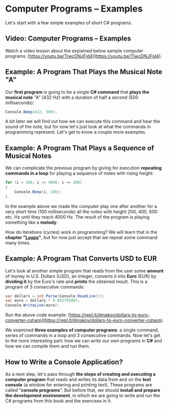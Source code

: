 # Computer Programs – Examples

Let's start with a few simple examples of short C# programs.

## Video: Computer Programs – Examples

Watch a video lesson about the explained below sample computer programs: [https://youtu.be/TIwcDNJFid4](https://youtu.be/TIwcDNJFid4).

## Example: A Program That Plays the Musical Note "A"

Our **first program** is going to be a single **C# command** that **plays the musical note** "A" (432 Hz) with a duration of half a second (500 milliseconds):

```csharp
Console.Beep(432, 500);
```

A bit later we will find out how we can execute this command and hear the sound of the note, but for now let's just look at what the commands in programming represent. Let's get to know a couple more examples.

## Example: A Program That Plays a Sequence of Musical Notes

We can complicate the previous program by giving for execution **repeating commands in a loop** for playing a sequence of notes with rising height:

```csharp
for (i = 200; i <= 4000; i += 200)
{
    Console.Beep(i, 100);
}
```

In the example above we made the computer play one after another for a very short time (100 milliseconds) all the notes with height 200, 400, 600 etc. Hz until they reach 4000 Hz. The result of the program is playing something like a **melody**.

How do iterations (cycles) work in programming? We will learn that in the **chapter "**[**Loops**](../../Chapter-5-1-loops/overview.md)**"**, but for now just accept that we repeat some command many times.

## Example: A Program That Converts USD to EUR

Let's look at another simple program that reads from the user some **amount** of money in U.S. Dollars (USD), an integer, converts it into **Euro** (EUR) by **dividing it** by the Euro's rate and **prints** the obtained result. This is a program of 3 consecutive commands:

```csharp
var dollars = int.Parse(Console.ReadLine());
var euro = dollars * 0.883795087;
Console.WriteLine(euro);
```

Run the above code example: [https://repl.it/@nakov/dollars-to-euro-converter-csharp](https://repl.it/@nakov/dollars-to-euro-converter-csharp).

We examined **three examples of computer programs**: a single command, series of commands in a loop and 3 consecutive commands. Now let's get to the more interesting part: how we can write our own programs in **C#** and how we can compile them and run them.

## How to Write a Console Application?

As a next step, let's pass through **the steps of creating and executing a computer program** that reads and writes its data from and on the **text console** (a window for entering and printing text). These programs are called "**console programs**". But before that, we should **install and prepare the development environment**, in which we are going to write and run the C# programs from this book and the exercises in it.

